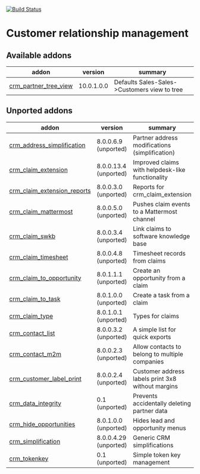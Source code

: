 [![Build Status](https://travis-ci.org/Tawasta/crm.svg?branch=10.0)](https://travis-ci.org/Tawasta/crm)

Customer relationship management
================================

[//]: # (addons)

Available addons
----------------
addon | version | summary
--- | --- | ---
[crm_partner_tree_view](crm_partner_tree_view/) | 10.0.1.0.0 | Defaults Sales-Sales->Customers view to tree


Unported addons
---------------
addon | version | summary
--- | --- | ---
[crm_address_simplification](crm_address_simplification/) | 8.0.0.6.9 (unported) | Partner address modifications (simplification)
[crm_claim_extension](crm_claim_extension/) | 8.0.0.13.4 (unported) | Improved claims with helpdesk-like functionality
[crm_claim_extension_reports](crm_claim_extension_reports/) | 8.0.0.3.0 (unported) | Reports for crm_claim_extension
[crm_claim_mattermost](crm_claim_mattermost/) | 8.0.0.5.0 (unported) | Pushes claim events to a Mattermost channel
[crm_claim_swkb](crm_claim_swkb/) | 8.0.0.3.4 (unported) | Link claims to software knowledge base
[crm_claim_timesheet](crm_claim_timesheet/) | 8.0.0.4.8 (unported) | Timesheet records from claims
[crm_claim_to_opportunity](crm_claim_to_opportunity/) | 8.0.1.1.1 (unported) | Create an opportunity from a claim
[crm_claim_to_task](crm_claim_to_task/) | 8.0.1.0.0 (unported) | Create a task from a claim
[crm_claim_type](crm_claim_type/) | 8.0.1.0.1 (unported) | Types for claims
[crm_contact_list](crm_contact_list/) | 8.0.0.3.2 (unported) | A simple list for quick exports
[crm_contact_m2m](crm_contact_m2m/) | 8.0.0.2.3 (unported) | Allow contacts to belong to multiple companies
[crm_customer_label_print](crm_customer_label_print/) | 8.0.0.2.4 (unported) | Customer address labels print 3x8 without margins
[crm_data_integrity](crm_data_integrity/) | 0.1 (unported) | Prevents accidentally deleting partner data
[crm_hide_opportunities](crm_hide_opportunities/) | 8.0.1.0.0 (unported) | Hides lead and opportunity menus
[crm_simplification](crm_simplification/) | 8.0.0.4.29 (unported) | Generic CRM simplifications
[crm_tokenkey](crm_tokenkey/) | 0.1 (unported) | Simple token key management

[//]: # (end addons)

